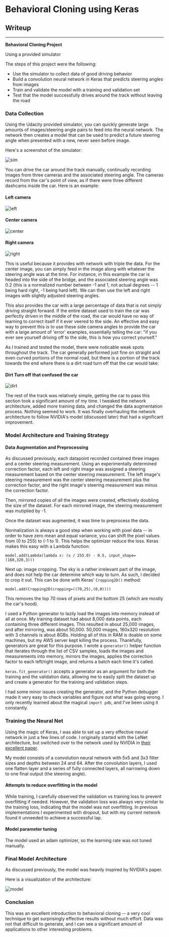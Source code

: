 # **Behavioral Cloning using Keras**

## Writeup

---

**Behavioral Cloning Project**

Using a provided simulator


The steps of this project were the following:
* Use the simulator to collect data of good driving behavior
* Build a convolution neural network in Keras that predicts steering angles from images
* Train and validate the model with a training and validation set
* Test that the model successfully drives around the track without leaving the road


### Data Collection

Using the Udacity provided simulator, you can quickly generate large amounts of images/steering angle pairs to feed into the neural network. The network then creates a model that can be used to predict a future steering angle when presented with a new, never seen before image.

Here's a screenshot of the simulator:

![sim]

You can drive the car around the track manually, continually recording images from three cameras and the associated steering angle. The cameras record from the car's point of view, as if there were three different dashcams inside the car. Here is an example:

#### Left camera
![left]

#### Center camera
![center]

#### Right camera
![right]

This is useful because it provides with network with triple the data. For the center image, you can simply feed in the image along with whatever the steering angle was at the time. For instance, in this example the car is headed into the side of the bridge, and the associated steering angle was 0.2 (this is a normalized number between -1 and 1, not actual degrees -- 1 being hard right, -1 being hard left). We can then use the left and right images with slightly adjusted steering angles.

This also provides the car with a large percentage of data that is not simply driving straight forward. If the entire dataset used to train the car was perfectly driven in the middle of the road, the car would have no way of learning to correct itself if it ever veered to the side. An effective and easy way to prevent this is to use these side camera angles to provide the car with a large amount of 'error' examples, essentially telling the car: "if you ever see yourself driving off to the side, this is how you correct yourself."

As I trained and tested the model, there were noticable weak spots throughout the track. The car generally performed just fine on straight and even curved portions of the normal road, but there is a portion of the track towards the end where there is a dirt road turn off that the car would take:

#### Dirt Turn off that confused the car
![dirt]

The rest of the track was relatively simple, getting the car to pass this section took a significant amount of my time. I tweaked the network architecture, added more training data, and changed the data augmentation process. Nothing seemed to work. It was finally overhauling the network architecture to follow NVIDIA's model (discussed later) that had a significant improvement.

### Model Architecture and Training Strategy

#### Data Augmentation and Preprocessing

As discussed previously, each datapoint recorded contained three images and a center steering measurement. Using an experimentally determined correction factor, each left and right image was assigned a steering measurement based on the center steering measurement. The left image's steering measurement was the center steering measurement plus the correction factor, and the right image's steering measurement was minus the correction factor.

Then, mirrored copies of all the images were created, effectively doubling the size of the dataset. For each mirrored image, the steering measurement was mutiplied by -1.

Once the dataset was augmented, it was time to preprocess the data.

Normalization is always a good step when working with pixel data -- in order to have zero mean and equal variance, you can shift the pixel values from (0 to 255) to (-1 to 1). This helps the optimizer reduce the loss. Keras makes this easy with a Lambda function:

```
model.add(Lambda(lambda x: (x / 255.0) - 0.5, input_shape=(160,320,3)))
```

Next up: image cropping. The sky is a rather irrelevant part of the image, and does not help the car determine which way to turn. As such, I decided to crop it out. This can be done with Keras' `Cropping2D()` method:

```
model.add(Cropping2D(cropping=((70,25),(0,0))))
```

This removes the top 70 rows of pixels and the bottom 25 (which are mostly the car's hood).

I used a Python generator to lazily load the images into memory instead of all at once. My training dataset had about 8,000 data points, each containing three different images. This resulted in about 25,000 images, and after mirroring, was about 50,000. 50,000 images, 160x320 resolution with 3 channels is about 8GBs. Holding all of this in RAM is doable on some machines, but my AWS server kept killing the process. Thankfully, generators are great for this purpose. I wrote a `generator()` helper function that iterates through the list of CSV samples, loads the images and measurements into memory, mirrors the images, applies the correction factor to each left/right image, and returns a batch each time it's called.

`keras.fit_generator()` accepts a generator as an argument for both the training and the validation data, allowing me to easily split the dataset up and create a generator for the training and validation steps.

I had some minor issues creating the generator, and the Python debugger made it very easy to check variables and figure out what was going wrong. I only recently learned about the magical `import pdb`, and I've been using it constantly.

### Training the Neural Net

Using the magic of Keras, I was able to set up a very effective neural network in just a few lines of code. I originally started with the LeNet architecture, but switched over to the network used by NVIDIA in [their excellent paper](https://devblogs.nvidia.com/deep-learning-self-driving-cars/).

My model consists of a convolution neural network with 5x5 and 3x3 filter sizes and depths between 24 and 64. After the convolution layers, I used one flatten layer and a series of fully connected layers, all narrowing down to one final output (the steering angle).

#### Attempts to reduce overfitting in the model

While training, I carefully observed the validation vs training loss to prevent overfitting if needed. However, the validation loss was always very similar to the training loss, indicating that the model was not overfitting. In previous implementations I experimented with dropout, but with my current network found it unneeded to achieve a successful lap.

#### Model parameter tuning

The model used an adam optimizer, so the learning rate was not tuned manually.

###  Final Model Architecture

As discussed previously, the model was heavily inspired by NVIDIA's paper.

Here is a visualization of the architecture:

![model]

### Conclusion

This was an excellent introduction to behavioral cloning -- a very cool technique to get surprisingly effective results without much effort. Data was not that difficult to generate, and I can see a significant amount of applications to other interesting problems.

[//]: # (Image References)

[left]: ./examples/left.jpg "Left Camera"
[center]: ./examples/center.jpg "Center Camera"
[right]: ./examples/right.jpg "Right Camera"
[sim]: ./examples/sim_screenshot.png "Screenshot of Simulator"
[dirt]: ./examples/dirt.png "Dirt turnoff"
[model]: ./examples/model.png "Neural Network"
